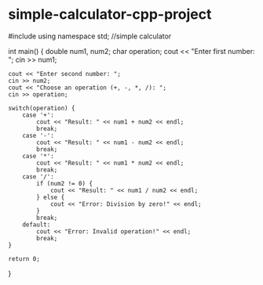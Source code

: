 # simple-calculator-cpp-project
#include <iostream>
using namespace std;      //simple calculator

int main() {
    double num1, num2;
    char operation;
    cout << "Enter first number: ";
    cin >> num1;

    cout << "Enter second number: ";
    cin >> num2;
    cout << "Choose an operation (+, -, *, /): ";
    cin >> operation;

    switch(operation) {
        case '+':
            cout << "Result: " << num1 + num2 << endl;
            break;
        case '-':
            cout << "Result: " << num1 - num2 << endl;
            break;
        case '*':
            cout << "Result: " << num1 * num2 << endl;
            break;
        case '/':
            if (num2 != 0) {
                cout << "Result: " << num1 / num2 << endl;
            } else {
                cout << "Error: Division by zero!" << endl;
            }
            break;
        default:
            cout << "Error: Invalid operation!" << endl;
            break;
    }

    return 0;
}
